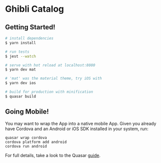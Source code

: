 # Ghibli Catalog

## Getting Started!

``` bash
# install dependencies
$ yarn install

# run tests
$ jest --watch

# serve with hot reload at localhost:8080
$ yarn dev mat

# 'mat' was the material theme, try iOS with
$ yarn dev ios

# build for production with minification
$ quasar build
```

## Going Mobile!

You may want to wrap the App into a native mobile App. Given you already have Cordova and an Android or iOS SDK installed in your system, run:


```
quasar wrap cordova
cordova platform add android
cordova run android
```

For full details, take a look to the Quasar [guide](http://quasar-framework.org/guide/cordova-wrapper.html).
